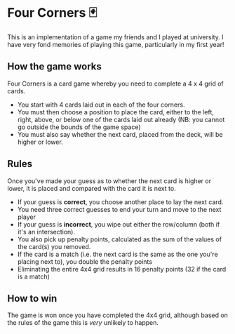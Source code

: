 # Four Corners 🃏
This is an implementation of a game my friends and I played at university. I have very fond memories of playing this game, particularly in my first year!

## How the game works
Four Corners is a card game whereby you need to complete a 4 x 4 grid of cards.
- You start with 4 cards laid out in each of the four corners. 
- You must then choose a position to place the card, either to the left, right, above, or below one of the cards laid out already (NB: you cannot go outside the bounds of the game space)
- You must also say whether the next card, placed from the deck, will be higher or lower.

## Rules
Once you've made your guess as to whether the next card is higher or lower, it is placed and compared with the card it is next to.
- If your guess is **correct**, you choose another place to lay the next card.
- You need three correct guesses to end your turn and move to the next player
- If your guess is **incorrect**, you wipe out either the row/column (both if it's an intersection).
- You also pick up penalty points, calculated as the sum of the values of the card(s) you removed.
- If the card is a match (i.e. the next card is the same as the one you're placing next to), you double the penalty points
- Eliminating the entire 4x4 grid results in 16 penalty points (32 if the card is a match)

## How to win
The game is won once you have completed the 4x4 grid, although based on the rules of the game this is _very_ unlikely to happen.

